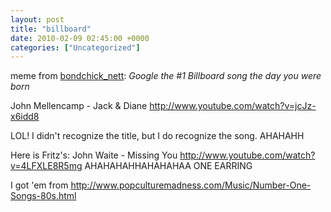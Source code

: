 ```yaml
---
layout: post
title: "billboard"
date: 2010-02-09 02:45:00 +0000
categories: ["Uncategorized"]
---
```


meme from [bondchick_nett](http://bondchick_nett.livejournal.com/): *Google the #1 Billboard song the day you were born*

John Mellencamp - Jack & Diane
http://www.youtube.com/watch?v=jcJz-x6idd8

LOL! I didn't recognize the title, but I do recognize the song. AHAHAHH

Here is Fritz's: John Waite - Missing You
http://www.youtube.com/watch?v=4LFXLE8R5mg
AHAHAHAHHAHAHAHAA ONE EARRING

I got 'em from http://www.popculturemadness.com/Music/Number-One-Songs-80s.html
